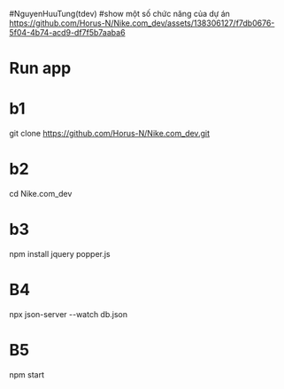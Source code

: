 #NguyenHuuTung(tdev)
#show một số chức năng của dự án 
https://github.com/Horus-N/Nike.com_dev/assets/138306127/f7db0676-5f04-4b74-acd9-df7f5b7aaba6
# Run app
# b1
git clone https://github.com/Horus-N/Nike.com_dev.git
# b2
cd Nike.com_dev
# b3
npm install jquery popper.js
# B4
npx json-server --watch db.json
# B5
npm start
